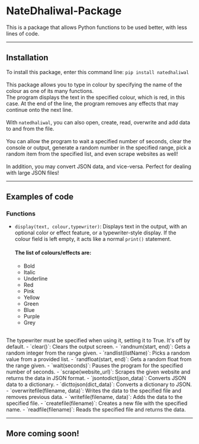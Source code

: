 # NateDhaliwal-Package
This is a package that allows Python functions to be used better, with less lines of code.
<br>
<hr>

## Installation
To install this package, enter this command line:
`pip install natedhaliwal`
<br><br>
This package allows you to type in colour by specifying the name of the colour as one of its many functions.
<br>
The program displays the text in the specified colour, which is red, in this case. At the end of the line, the program removes any effects that may continue onto the next line.
<br><br>
With `natedhaliwal`, you can also open, create, read, overwrite and add data to and from the file.
<br><br>
You can allow the program to wait a specified number of seconds, clear the console or output, generate a random number in the specified range, pick a random item from the specified list, and even scrape websites as well!
<br><br>
In addition, you may convert JSON data, and vice-versa. Perfect for dealing with large JSON files!
<hr>


## Examples of code
### Functions

- `display(text, colour,typewriter)`: Displays text in the output, with an optional color or effect feature, or a typewriter-style display. If the colour field is left empty, it acts like a normal `print()` statement.
  #### The list of colours/effects are:
  - Bold
  - Italic
  - Underline
  - Red
  - Pink
  - Yellow
  - Green
  - Blue
  - Purple
  - Grey
<br>
The typewriter must be specified when using it, setting it to True. It's off by default.
- `clear()`: Clears the output screen.
- `randnum(start, end)`: Gets a random integer from the range given.
- `randlist(listName)`: Picks a random value from a provided list.
- `randfloat(start, end)`: Gets a random float from the range given.
- `wait(seconds)`: Pauses the program for the specified number of seconds.
- `scrape(website_url)`: Scrapes the given website and returns the data in JSON format.
- `jsontodict(json_data)`: Converts JSON data to a dictionary.
- `dicttojson(dict_data)`: Converts a dictionary to JSON.
- `overwritefile(filename, data)`: Writes the data to the specified file and removes previous data.
- `writefile(filename, data)`: Adds the data to the specified file.
- `createfile(filename)`: Creates a new file with the specified name.
- `readfile(filename)`: Reads the specified file and returns the data.
<hr>

## More coming soon!